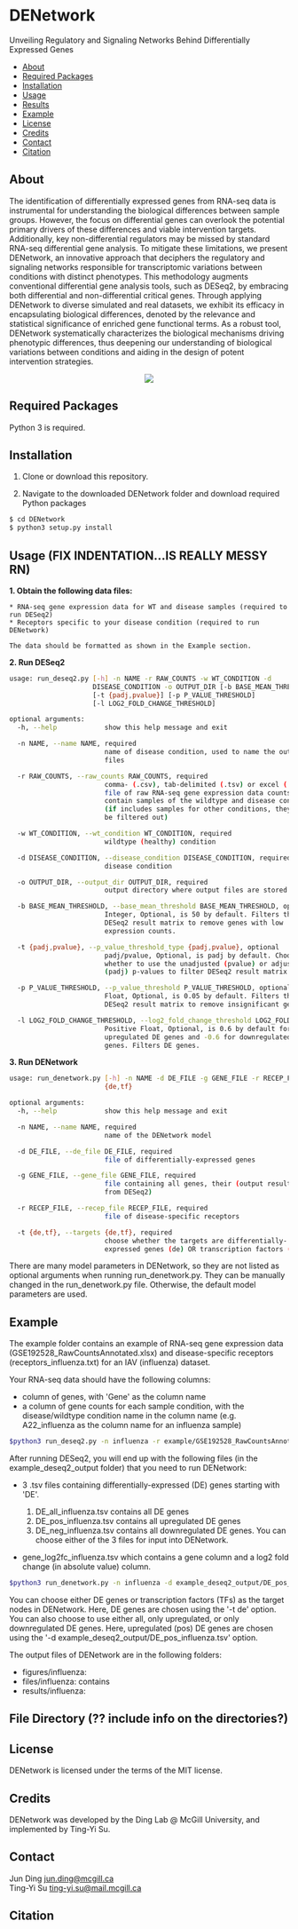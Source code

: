 # DENetwork
Unveiling Regulatory and Signaling Networks Behind Differentially Expressed Genes

  * [About](#about)
  * [Required Packages](#required-packages)
  * [Installation](#installation)
  * [Usage](#usage)
  * [Results](#results)
  * [Example](#example)
  * [License](#license)
  * [Credits](#credits)
  * [Contact](#contact)
  * [Citation](#citation)


## About

The identification of differentially expressed genes from RNA-seq data is instrumental for understanding the biological differences between sample groups. However, the focus on differential genes can overlook the potential primary drivers of these differences and viable intervention targets. Additionally, key non-differential regulators may be missed by standard RNA-seq differential gene analysis. To mitigate these limitations, we present DENetwork, an innovative approach that deciphers the regulatory and signaling networks responsible for transcriptomic variations between conditions with distinct phenotypes. This methodology augments conventional differential gene analysis tools, such as DESeq2, by embracing both differential and non-differential critical genes. Through applying DENetwork to diverse simulated and real datasets, we exhibit its efficacy in encapsulating biological differences, denoted by the relevance and statistical significance of enriched gene functional terms. As a robust tool, DENetwork systematically characterizes the biological mechanisms driving phenotypic differences, thus deepening our understanding of biological variations between conditions and aiding in the design of potent intervention strategies.

<p align="center"> 
  <img src="https://github.com/mcgilldinglab/DENetwork/blob/main/images/github_denetwork.svg" />
</p> 

## Required Packages

Python 3 is required.

## Installation

1. Clone or download this repository.

2. Navigate to the downloaded DENetwork folder and download required Python packages

```bash
$ cd DENetwork
$ python3 setup.py install
```

## Usage (FIX INDENTATION...IS REALLY MESSY RN)

**1. Obtain the following data files:**

    * RNA-seq gene expression data for WT and disease samples (required to run DESeq2)
    * Receptors specific to your disease condition (required to run DENetwork)

    The data should be formatted as shown in the Example section. 

**2. Run DESeq2**

```bash
usage: run_deseq2.py [-h] -n NAME -r RAW_COUNTS -w WT_CONDITION -d
                     DISEASE_CONDITION -o OUTPUT_DIR [-b BASE_MEAN_THRESHOLD]
                     [-t {padj,pvalue}] [-p P_VALUE_THRESHOLD]
                     [-l LOG2_FOLD_CHANGE_THRESHOLD]

optional arguments:
  -h, --help            show this help message and exit

  -n NAME, --name NAME, required
                        name of disease condition, used to name the output
                        files

  -r RAW_COUNTS, --raw_counts RAW_COUNTS, required
                        comma- (.csv), tab-delimited (.tsv) or excel (.xlsx)
                        file of raw RNA-seq gene expression data counts that
                        contain samples of the wildtype and disease conditions
                        (if includes samples for other conditions, they will
                        be filtered out)

  -w WT_CONDITION, --wt_condition WT_CONDITION, required
                        wildtype (healthy) condition

  -d DISEASE_CONDITION, --disease_condition DISEASE_CONDITION, required
                        disease condition

  -o OUTPUT_DIR, --output_dir OUTPUT_DIR, required
                        output directory where output files are stored

  -b BASE_MEAN_THRESHOLD, --base_mean_threshold BASE_MEAN_THRESHOLD, optional
                        Integer, Optional, is 50 by default. Filters the
                        DESeq2 result matrix to remove genes with low
                        expression counts.

  -t {padj,pvalue}, --p_value_threshold_type {padj,pvalue}, optional
                        padj/pvalue, Optional, is padj by default. Choose
                        whether to use the unadjusted (pvalue) or adjusted
                        (padj) p-values to filter DESeq2 result matrix.

  -p P_VALUE_THRESHOLD, --p_value_threshold P_VALUE_THRESHOLD, optional
                        Float, Optional, is 0.05 by default. Filters the
                        DESeq2 result matrix to remove insignificant genes.

  -l LOG2_FOLD_CHANGE_THRESHOLD, --log2_fold_change_threshold LOG2_FOLD_CHANGE_THRESHOLD, optional
                        Positive Float, Optional, is 0.6 by default for
                        upregulated DE genes and -0.6 for downregulated DE
                        genes. Filters DE genes.
```

**3. Run DENetwork**

```bash
usage: run_denetwork.py [-h] -n NAME -d DE_FILE -g GENE_FILE -r RECEP_FILE -t
                        {de,tf}

optional arguments:
  -h, --help            show this help message and exit

  -n NAME, --name NAME, required
                        name of the DENetwork model

  -d DE_FILE, --de_file DE_FILE, required
                        file of differentially-expressed genes

  -g GENE_FILE, --gene_file GENE_FILE, required
                        file containing all genes, their (output result matrix
                        from DESeq2)

  -r RECEP_FILE, --recep_file RECEP_FILE, required
                        file of disease-specific receptors

  -t {de,tf}, --targets {de,tf}, required
                        choose whether the targets are differentially-
                        expressed genes (de) OR transcription factors (tf)
```

There are many model parameters in DENetwork, so they are not listed as optional arguments when running run_denetwork.py. They can be manually changed in the run_denetwork.py file. Otherwise, the default model parameters are used.


## Example

The example folder contains an example of RNA-seq gene expression data (GSE192528_RawCountsAnnotated.xlsx) and disease-specific receptors (receptors_influenza.txt) for an IAV (influenza) dataset.

Your RNA-seq data should have the following columns:
* column of genes, with 'Gene' as the column name
* a column of gene counts for each sample condition, with the disease/wildtype condition name in the column name (e.g. A22_influenza as the column name for an influenza sample)

```bash
$python3 run_deseq2.py -n influenza -r example/GSE192528_RawCountsAnnotated.xlsx -w uninfected -d influenza -o example_deseq2_output 
```

After running DESeq2, you will end up with the following files (in the example_deseq2_output folder) that you need to run DENetwork:
* 3 .tsv files containing differentially-expressed (DE) genes starting with 'DE'. 
    1. DE_all_influenza.tsv contains all DE genes
    2. DE_pos_influenza.tsv contains all upregulated DE genes
    3. DE_neg_influenza.tsv contains all downregulated DE genes. You can choose either of the 3 files for input into DENetwork.

* gene_log2fc_influenza.tsv which contains a gene column and a log2 fold change (in absolute value) column.

```bash
$python3 run_denetwork.py -n influenza -d example_deseq2_output/DE_pos_influenza.tsv -g example_deseq2_output/gene_log2fc_influenza.tsv -r example/receptors_influenza.txt -t de
```

You can choose either DE genes or transcription factors (TFs) as the target nodes in DENetwork. Here, DE genes are chosen using the '-t de' option. You can also choose to use either all, only upregulated, or only downregulated DE genes. Here, upregulated (pos) DE genes are chosen using the '-d example_deseq2_output/DE_pos_influenza.tsv' option. 

The output files of DENetwork are in the following folders:
* figures/influenza:
* files/influenza: contains 
* results/influenza:


## File Directory (?? include info on the directories?)

## License
DENetwork is licensed under the terms of the MIT license.

## Credits
DENetwork was developed by the Ding Lab @ McGill University, and implemented by Ting-Yi Su.

## Contact
Jun Ding jun.ding@mcgill.ca <br />
Ting-Yi Su ting-yi.su@mail.mcgill.ca

## Citation
